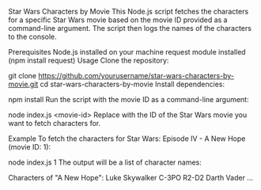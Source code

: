 Star Wars Characters by Movie
This Node.js script fetches the characters for a specific Star Wars movie based on the movie ID provided as a command-line argument. The script then logs the names of the characters to the console.

Prerequisites
Node.js installed on your machine
request module installed (npm install request)
Usage
Clone the repository:

git clone https://github.com/yourusername/star-wars-characters-by-movie.git
cd star-wars-characters-by-movie
Install dependencies:

npm install
Run the script with the movie ID as a command-line argument:

node index.js &lt;movie-id>
Replace <movie-id> with the ID of the Star Wars movie you want to fetch characters for.

Example
To fetch the characters for Star Wars: Episode IV - A New Hope (movie ID: 1):

node index.js 1
The output will be a list of character names:

Characters of "A New Hope":
Luke Skywalker
C-3PO
R2-D2
Darth Vader
...
